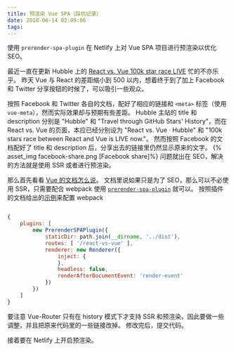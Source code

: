 ```yaml
---
title: 预渲染 Vue SPA（踩坑记录）
date: 2018-06-14 02:09:06
tags:
---
```


使用 `prerender-spa-plugin` 在 Netlify 上对 Vue SPA 项目进行预渲染以优化 SEO。

最近一直在更新 Hubble 上的 [React vs. Vue 100k star race LIVE](https://hubble.js.org/react-vs-vue) 忙的不亦乐乎。
昨天 Vue 与 React 的差距缩小到 500 以内，想着终于到了加上 Facebook 和 Twitter 分享按钮的时候了，可以吸引一些观众。

按照 Facebook 和 Twitter 各自的文档，配好了相应的链接和 `<meta>` 标签（使用 `vue-meta`），然而实际效果却与预期有些差距。
Hubble 主站的 title 和 description 分别是 "Hubble" 和 "Travel through GitHub Stars' History"，而在 React vs. Vue 的页面，本应已经分别设为 "React vs. Vue · Hubble" 和 "100k stars race between React and Vue is LIVE now."。
然而按照 Facebook 的文档配好了 title 和 description 后，分享出去的链接里仍然显示原来的文字。
{% asset_img facebook-share.png [Facebook share]%}
问题就出在 SEO，解决的方法就是使用 SSR 或者进行预渲染。

那么首先看看 [Vue 的文档怎么说](https://ssr.vuejs.org/zh/#%E4%B8%BA%E4%BB%80%E4%B9%88%E4%BD%BF%E7%94%A8%E6%9C%8D%E5%8A%A1%E5%99%A8%E7%AB%AF%E6%B8%B2%E6%9F%93-ssr-%EF%BC%9F)。
文档里说如果只是为了 SEO，那么可以不必使用 SSR，只需要配合 webpack 使用 [`prerender-spa-plugin`](https://github.com/chrisvfritz/prerender-spa-plugin) 就可以。
按照插件的文档给出的[示例](https://github.com/chrisvfritz/prerender-spa-plugin/blob/master/examples/vue2-webpack-router/webpack.config.js)来配置 webpack

```javascript

{
    plugins: [
        new PrerenderSPAPlugin({
            staticDir: path.join(__dirname, '../dist'),
            routes: [ '/react-vs-vue' ],
            renderer: new Renderer({
                inject: {
                },
                headless: false,
                renderAfterDocumentEvent: 'render-event'
            })
        })
    ]
}
```

要注意 Vue-Router 只有在 history 模式下才支持 SSR 和预渲染，因此要做一些调整，并且把原来代码里的一些链接改掉。
修改完后，提交代码。

接着要在 Netlify 上开启预渲染。
